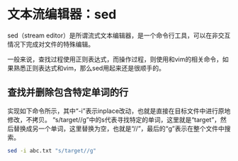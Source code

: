 # 文本流编辑器：sed

sed（stream editor）是所谓流式文本编辑器，是一个命令行工具，可以在非交互情况下完成对文件的特殊编辑。

一般来说，查找过程使用正则表达式，而操作过程，则使用和vim的相关命令，如果熟悉正则表达式和vim，那么sed用起来还是很顺手的。

## 查找并删除包含特定单词的行

实现如下命令所示，其中“-i”表示inplace改动，也就是直接在目标文件中进行原地修改，不拷贝。
“s/target//g”中的s代表寻找特定的单词，这里就是“target”，然后替换成另一个单词，这里替换为空，也就是“//”，最后的“g”表示在整个文件中搜索。
```bash
sed -i abc.txt "s/target//g"
```